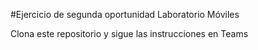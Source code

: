 #Ejercicio de segunda oportunidad Laboratorio Móviles 

Clona este repositorio y sigue las instrucciones en Teams
